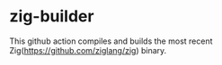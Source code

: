# zig-builder

This github action compiles and builds the most recent Zig(https://github.com/ziglang/zig) binary. 